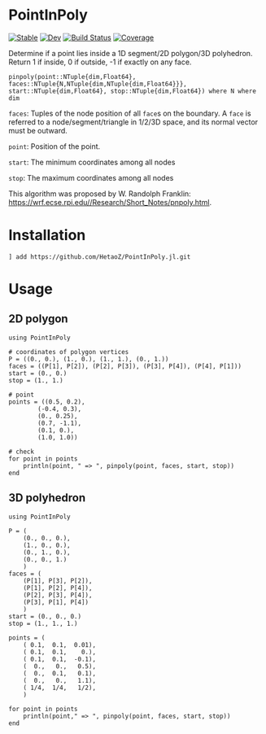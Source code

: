 # PointInPoly

[![Stable](https://img.shields.io/badge/docs-stable-blue.svg)](https://HetaoZ.github.io/PointInPoly.jl/stable)
[![Dev](https://img.shields.io/badge/docs-dev-blue.svg)](https://HetaoZ.github.io/PointInPoly.jl/dev)
[![Build Status](https://github.com/HetaoZ/PointInPoly.jl/workflows/CI/badge.svg)](https://github.com/HetaoZ/PointInPoly.jl/actions)
[![Coverage](https://codecov.io/gh/HetaoZ/PointInPoly.jl/branch/master/graph/badge.svg)](https://codecov.io/gh/HetaoZ/PointInPoly.jl)

Determine if a point lies inside a 1D segment/2D polygon/3D polyhedron. Return 1 if inside, 0 if outside, -1 if exactly on any face. 

    pinpoly(point::NTuple{dim,Float64}, faces::NTuple{N,NTuple{dim,NTuple{dim,Float64}}}, start::NTuple{dim,Float64}, stop::NTuple{dim,Float64}) where N where dim
    
`faces`: Tuples of the node position of all `face`s on the boundary. A `face` is referred to a node/segment/triangle in 1/2/3D space, and its normal vector must be outward.

`point`: Position of the point.

`start`: The minimum coordinates among all nodes

`stop`: The maximum coordinates among all nodes

This algorithm was proposed by W. Randolph Franklin: https://wrf.ecse.rpi.edu//Research/Short_Notes/pnpoly.html.

# Installation
```
] add https://github.com/HetaoZ/PointInPoly.jl.git
```

# Usage
## 2D polygon
```
using PointInPoly

# coordinates of polygon vertices
P = ((0., 0.), (1., 0.), (1., 1.), (0., 1.))
faces = ((P[1], P[2]), (P[2], P[3]), (P[3], P[4]), (P[4], P[1]))
start = (0., 0.)
stop = (1., 1.)

# point
points = ((0.5, 0.2),
        (-0.4, 0.3),
        (0., 0.25),
        (0.7, -1.1),
        (0.1, 0.),
        (1.0, 1.0))

# check
for point in points
    println(point, " => ", pinpoly(point, faces, start, stop))
end
```
## 3D polyhedron
```
using PointInPoly

P = (
    (0., 0., 0.),
    (1., 0., 0.),
    (0., 1., 0.),
    (0., 0., 1.)
    )
faces = (
    (P[1], P[3], P[2]), 
    (P[1], P[2], P[4]), 
    (P[2], P[3], P[4]), 
    (P[3], P[1], P[4])
    )
start = (0., 0., 0.)
stop = (1., 1., 1.)

points = (
    ( 0.1,  0.1,  0.01), 
    ( 0.1,  0.1,    0.), 
    ( 0.1,  0.1,  -0.1), 
    (  0.,   0.,   0.5), 
    (  0.,  0.1,   0.1), 
    (  0.,   0.,   1.1),
    ( 1/4,  1/4,   1/2),
    )

for point in points
    println(point," => ", pinpoly(point, faces, start, stop))
end
```